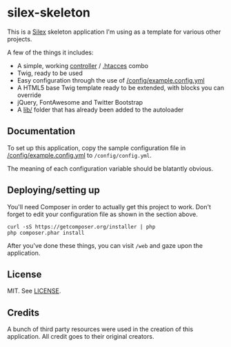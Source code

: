 silex-skeleton
========================

This is a [Silex](http://silex.sensiolabs.org/) skeleton application I'm using as a template for various other projects.

A few of the things it includes:

- A simple, working [controller](web/index.php) / [.htacces](web/.htaccess) combo
- Twig, ready to be used
- Easy configuration through the use of [/config/example.config.yml](config/example.config.yml)
- A HTML5 base Twig template ready to be extended, with blocks you can override
- jQuery, FontAwesome and Twitter Bootstrap
- A [lib/](lib/) folder that has already been added to the autoloader

Documentation
-------------

To set up this application, copy the sample configuration file in  [/config/example.config.yml](config/example.config.yml) to `/config/config.yml`.

The meaning of each configuration variable should be blatantly obvious.

Deploying/setting up
--------------------

You'll need Composer in order to actually get this project to work. Don't forget to edit your configuration file as shown in the section above.

    curl -sS https://getcomposer.org/installer | php
    php composer.phar install

After you've done these things, you can visit `/web` and gaze upon the application.

License
-------

MIT. See [LICENSE](LICENSE).

Credits
-------

A bunch of third party resources were used in the creation of this application. All credit goes to their original creators.
